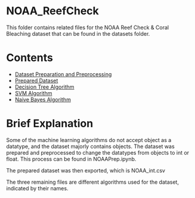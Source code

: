 # NOAA_ReefCheck
This folder contains related files for the NOAA Reef Check & Coral Bleaching dataset that can be found in the datasets folder.

# Contents
- [Dataset Preparation and Preprocessing](./NOAAPrep.ipynb)
- [Prepared Dataset](./NOAA_int.csv)
- [Decision Tree Algorithm](./DecisionTree_NOAA.ipynb)
- [SVM Algorithm](./SVM_NOAA.ipynb)
- [Naive Bayes Algorithm](./NaiveBayes_NOAA.ipynb)

# Brief Explanation
Some of the machine learning algorithms do not accept object as a datatype, and the dataset majorly contains objects.
The dataset was prepared and preprocessed to change the datatypes from objects to int or float.
This process can be found in NOAAPrep.ipynb.

The prepared dataset was then exported, which is NOAA_int.csv

The three remaining files are different algorithms used for the dataset, indicated by their names.
